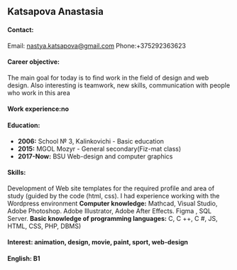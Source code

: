 ## Katsapova Anastasia
#### Contact:
Email: nastya.katsapova@gmail.com
Phone:+375292363623
#### Career objective:
The main goal for today is to find work in the field of design and web design. Also interesting is teamwork, new skills, communication with people who work in this area
#### Work experience:no
#### Education:
* **2006:** School № 3, Kalinkovichi - Basic education
* **2015:** MGOL Mozyr - General secondary(Fiz-mat class)
* **2017-Now:** BSU Web-design and computer graphics 
#### Skills:
Development of Web site templates for the required profile and area of study (guided by the code (html, css). I had experience working with the Wordpress environment 
**Computer knowledge:** Mathcad, Visual Studio, Adobe Photoshop. Adobe Illustrator, Adobe After Effects. Figma , SQL Server. 
**Basic knowledge of programming languages:** C, C ++, C #, JS, HTML, CSS, PHP, DBMS)

#### Interest: animation, design, movie, paint, sport, web-design
#### English: B1
